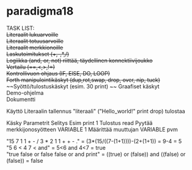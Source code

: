 # paradigma18

TASK LIST:  
~~Literaalit lukuarvoille  
Literaalit totuusarvoille  
Literaalit merkkionoille  
Laskutoimitukset (+,-,*,/)  
Logiikka (and, or, not) riittää, täydellinen konnektiivijoukko  
Vertailu (==,<,>,!=)~~  
~~Kontrollivuon ohjaus (IF, ElSE, DO, LOOP)  
Forth manipulointikäskyt (dup,rot,swap, drop, over, nip, tuck)~~
~~Syöttö/tulostuskäskyt (esim. 30 print)  ~~
Graafiset käskyt  
Demo-ohjelma  
Dokumentti  

Käyttö
Literaalin tallennus "literaali" ("Hello_world!" print drop) tulostaa 

Käsky   Parametrit  Selitys                    Esim
print     1         Tulostus
read                Pyytää merkkijonosyötteen
VARIABLE  1         Määrittää muuttujan        VARIABLE pvm


"15 7 1 1 + - / 3 * 2 1 1 + + - ."  = (3*(15/((7-(1+1))))-(2+(1+1)) = 9-4 = 5  
"5 6 < 4 7 < and"  = 5<6 and 4<7 = true  
"true false or false false or and print"  = ((true) or (false)) and ((false) or (false)) = false  


